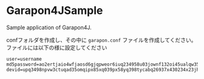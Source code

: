 Garapon4JSample
===============

Sample application of Garapon4J.


confフォルダを作成し、その中に `garapon.conf` ファイルを作成してください。
ファイルには以下の様に設定してください

```
user=username
md5password=ao2ertjaio4wfjaosd6gjqpweor6iuq234958u03jownf132oi45ualqw35uq9
devid=upq3498npvw3ctuqad35omqipx85xq039px58yq398tycabq26937x430234x23jh42
```
